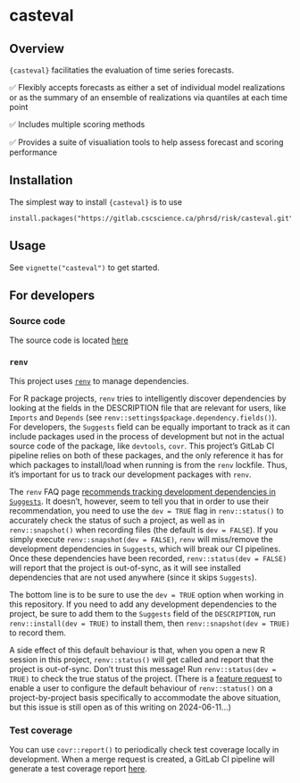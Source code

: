 
<!-- README.md is generated from README.Rmd. Please edit that file and re-build the .md with devtools::build_readme() -->

# casteval

<!-- badges: start -->
<!-- badges: end -->

## Overview

`{casteval}` facilitaties the evaluation of time series forecasts.

✅ Flexibly accepts forecasts as either a set of individual model
realizations or as the summary of an ensemble of realizations via
quantiles at each time point

✅ Includes multiple scoring methods

✅ Provides a suite of visualiation tools to help assess forecast and
scoring performance

## Installation

The simplest way to install `{casteval}` is to use

    install.packages("https://gitlab.cscscience.ca/phrsd/risk/casteval.git")

## Usage

See `vignette("casteval")` to get started.

## For developers

### Source code

The source code is located
[here](https://gitlab.cscscience.ca/phrsd/risk/casteval)

### `renv`

This project uses [`renv`](https://rstudio.github.io/renv/index.html) to
manage dependencies.

For R package projects, `renv` tries to intelligently discover
dependencies by looking at the fields in the DESCRIPTION file that are
relevant for users, like `Imports` and `Depends` (see
`renv::settings$package.dependency.fields()`). For developers, the
`Suggests` field can be equally important to track as it can include
packages used in the process of development but not in the actual source
code of the package, like `devtools`, `covr`. This project’s GitLab CI
pipeline relies on both of these packages, and the only reference it has
for which packages to install/load when running is from the `renv`
lockfile. Thus, it’s important for us to track our development packages
with `renv`.

The `renv` FAQ page [recommends tracking development dependencies in
`Suggests`](https://rstudio.github.io/renv/articles/faq.html#how-should-i-handle-development-dependencies).
It doesn’t, however, seem to tell you that in order to use their
recommendation, you need to use the `dev = TRUE` flag in
`renv::status()` to accurately check the status of such a project, as
well as in `renv::snapshot()` when recording files (the default is
`dev = FALSE`). If you simply execute `renv::snapshot(dev = FALSE)`,
`renv` will miss/remove the development dependencies in `Suggests`,
which will break our CI pipelines. Once these dependencies have been
recorded, `renv::status(dev = FALSE)` will report that the project is
out-of-sync, as it will see installed dependencies that are not used
anywhere (since it skips `Suggests`).

The bottom line is to be sure to use the `dev = TRUE` option when
working in this repository. If you need to add any development
dependencies to the project, be sure to add them to the `Suggests` field
of the `DESCRIPTION`, run `renv::install(dev = TRUE)` to install them,
then `renv::snapshot(dev = TRUE)` to record them.

A side effect of this default behaviour is that, when you open a new R
session in this project, `renv::status()` will get called and report
that the project is out-of-sync. Don’t trust this message! Run
`renv::status(dev = TRUE)` to check the true status of the project.
(There is a [feature
request](https://github.com/rstudio/renv/issues/1760) to enable a user
to configure the default behaviour of `renv::status()` on a
project-by-project basis specifically to accommodate the above
situation, but this issue is still open as of this writing on
2024-06-11…)

### Test coverage

You can use `covr::report()` to periodically check test coverage locally
in development. When a merge request is created, a GitLab CI pipeline
will generate a test coverage report
[here](http://phrsd.pages.cscscience.ca/risk/casteval/coverage.html).
